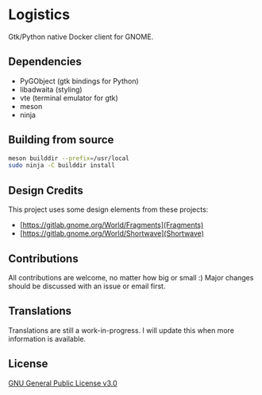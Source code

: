 # Logistics
Gtk/Python native Docker client for GNOME.

## Dependencies
- PyGObject (gtk bindings for Python)
- libadwaita (styling)
- vte (terminal emulator for gtk)
- meson
- ninja


## Building from source
```bash
meson builddir --prefix=/usr/local
sudo ninja -C builddir install
```
## Design Credits
This project uses some design elements from these projects:
- [https://gitlab.gnome.org/World/Fragments](Fragments)
- [https://gitlab.gnome.org/World/Shortwave](Shortwave)

## Contributions
All contributions are welcome, no matter how big or small :) Major changes should be discussed with an issue or email first. 

## Translations
Translations are still a work-in-progress. I will update this when more information is available. 


## License
[GNU General Public License v3.0](https://choosealicense.com/licenses/gpl-3.0/)
